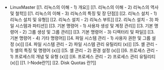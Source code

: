 - LinuxMaster
	[[1. 리눅스의 이해 - 1) 개요]]
	[[1. 리눅스의 이해 - 2) 리눅스의 역사 및 철학]]
	[[1. 리눅스의 이해 - 3) 리눅스의 특징 및 장 단점]]
	[[2. 리눅스 설치 - 1) 리눅스 설치 및 유형]]
	[[2. 리눅스 설치 - 2) 리눅스 부트]]
	[[2. 리눅스 설치 - 3) 파일 시스템과 파티션]]
	[[3. 기본 명령어 - 1) 사용자 생성 및 계정 관리]]
	[[3. 기본 명령어 - 2) 그룹 생성 및 그룹 관리]]
	[[3. 기본 명령어 - 3) 디렉터리 및 파일]]
	[[3. 기본 명령어 - 4) 기타 명령어]]
	[[4. 파일 시스템 관리 - 1) 사용자 권한 및 그룹 설정 (x)]]
	[[4. 파일 시스템 관리 - 2) 파일 시스템 관리 유틸리티 (x)]]
	[[5. 셸 관리 - 1) 셸의 특징 및 명령어 (x)]]
	[[5. 셸 관리 - 2) 환경 설정 (x)]]
	[[6. 프로세스 관리 - 1) 프로세스의 개념 및 유형 (x)]]
	[[6. 프로세스 관리 - 2) 프로세스 관리 유틸리티 (x)]]
[[1. I-Node란?]]
[[2.  Disk Quotas 란?]]